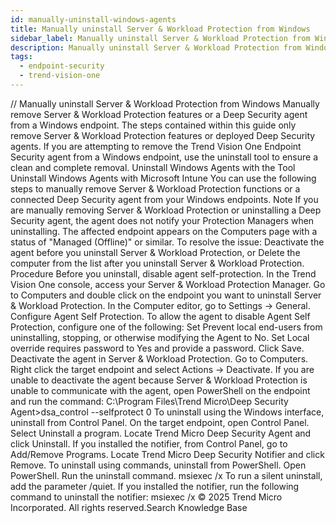 ```yaml
---
id: manually-uninstall-windows-agents
title: Manually uninstall Server & Workload Protection from Windows
sidebar_label: Manually uninstall Server & Workload Protection from Windows
description: Manually uninstall Server & Workload Protection from Windows
tags:
  - endpoint-security
  - trend-vision-one
---
```


/*<![CDATA[*/ $('#title').html($('meta[name=map-description]').attr('content')); /*]]>*/ Manually uninstall Server & Workload Protection from Windows Manually remove Server & Workload Protection features or a Deep Security agent from a Windows endpoint. The steps contained within this guide only remove Server & Workload Protection features or deployed Deep Security agents. If you are attempting to remove the Trend Vision One Endpoint Security agent from a Windows endpoint, use the uninstall tool to ensure a clean and complete removal. Uninstall Windows Agents with the Tool Uninstall Windows Agents with Microsoft Intune You can use the following steps to manually remove Server & Workload Protection functions or a connected Deep Security agent from your Windows endpoints. Note If you are manually removing Server & Workload Protection or uninstalling a Deep Security agent, the agent does not notify your Protection Managers when uninstalling. The affected endpoint appears on the Computers page with a status of "Managed (Offline)" or similar. To resolve the issue: Deactivate the agent before you uninstall Server & Workload Protection, or Delete the computer from the list after you uninstall Server & Workload Protection. Procedure Before you uninstall, disable agent self-protection. In the Trend Vision One console, access your Server & Workload Protection Manager. Go to Computers and double click on the endpoint you want to uninstall Server & Workload Protection. In the Computer editor, go to Settings → General. Configure Agent Self Protection. To allow the agent to disable Agent Self Protection, configure one of the following: Set Prevent local end-users from uninstalling, stopping, or otherwise modifying the Agent to No. Set Local override requires password to Yes and provide a password. Click Save. Deactivate the agent in Server & Workload Protection. Go to Computers. Right click the target endpoint and select Actions → Deactivate. If you are unable to deactivate the agent because Server & Workload Protection is unable to communicate with the agent, open PowerShell on the endpoint and run the command: C:\Program Files\Trend Micro\Deep Security Agent>dsa_control --selfprotect 0 To uninstall using the Windows interface, uninstall from Control Panel. On the target endpoint, open Control Panel. Select Uninstall a program. Locate Trend Micro Deep Security Agent and click Uninstall. If you installed the notifier, from Control Panel, go to Add/Remove Programs. Locate Trend Micro Deep Security Notifier and click Remove. To uninstall using commands, uninstall from PowerShell. Open PowerShell. Run the uninstall command. msiexec /x <package name including extension> To run a silent uninstall, add the parameter /quiet. If you installed the notifier, run the following command to uninstall the notifier: msiexec /x <package name including extension> © 2025 Trend Micro Incorporated. All rights reserved.Search Knowledge Base